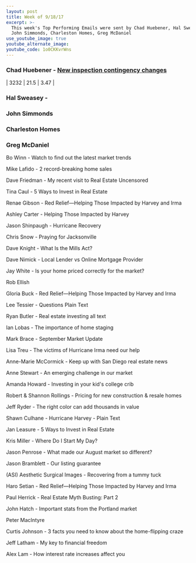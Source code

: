 ```yaml
---
layout: post
title: Week of 9/18/17
excerpt: >-
  This week's Top Performing Emails were sent by Chad Huebener, Hal Sweasey,
  John Simmonds, Charleston Homes, Greg McDaniel
use_youtube_image: true
youtube_alternate_image:
youtube_code: 1o0CKKvrWns
---
```



### Chad Huebener - [New inspection contingency changes](http://p0.vresp.com/tfChRr)

| 3232       | 21.5       | 3.47 |

### Hal Sweasey -

### John Simmonds

### Charleston Homes

### Greg McDaniel

Bo Winn - Watch to find out the latest market trends

Mike Lafido - 2 record-breaking home sales

Dave Friedman - My recent visit to Real Estate Uncensored

Tina Caul - 5 Ways to Invest in Real Estate

Renae Gibson - Red Relief—Helping Those Impacted by Harvey and Irma

Ashley Carter - Helping Those Impacted by Harvey

Jason Shinpaugh - Hurricane Recovery

Chris Snow - Praying for Jacksonville

Dave Knight - What Is the Mills Act?

Dave Nimick - Local Lender vs Online Mortgage Provider

Jay White - Is your home priced correctly for the market?

Rob Ellish

Gloria Buck - Red Relief—Helping Those Impacted by Harvey and Irma

Lee Tessier - Questions Plain Text

Ryan Butler - Real estate investing all text

Ian Lobas - The importance of home staging

Mark Brace - September Market Update

Lisa Treu - The victims of Hurricane Irma need our help

Anne-Marie McCormick - Keep up with San Diego real estate news

Anne Stewart - An emerging challenge in our market

Amanda Howard - Investing in your kid's college crib

Robert & Shannon Rollings - Pricing for new construction & resale homes

Jeff Ryder - The right color can add thousands in value

Shawn Culhane - Hurricane Harvey - Plain Text

Jan Leasure - 5 Ways to Invest in Real Estate

Kris Miller - Where Do I Start My Day?

Jason Penrose - What made our August market so different?

Jason Bramblett - Our listing guarantee

(ASI) Aesthetic Surgical Images - Recovering from a tummy tuck

Haro Setian - Red Relief—Helping Those Impacted by Harvey and Irma

Paul Herrick - Real Estate Myth Busting: Part 2

John Hatch - Important stats from the Portland market

Peter MacIntyre

Curtis Johnson - 3 facts you need to know about the home-flipping craze

Jeff Latham - My key to financial freedom

Alex Lam - How interest rate increases affect you